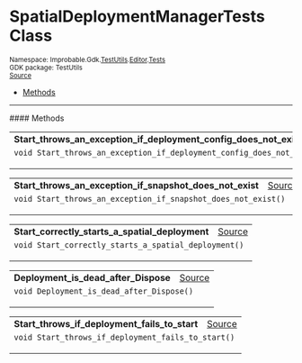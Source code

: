
# SpatialDeploymentManagerTests Class
<sup>
Namespace: Improbable.Gdk.<a href="{{.Site.BaseURL}}/api/test-utils-index">TestUtils</a>.<a href="{{.Site.BaseURL}}/api/test-utils/editor-index">Editor</a>.<a href="{{.Site.BaseURL}}/api/test-utils/editor/tests-index">Tests</a><br/>
GDK package: TestUtils<br/>
<a href="https://www.github.com/spatialos/gdk-for-unity/blob/88a422dc255ef1d47ee9385f226ca439f31c000b/workers/unity/Packages/io.improbable.gdk.testutils/Editor/Tests/SpatialDeploymentManagerTests.cs/#L9">Source</a>
<style>
a code {
                    padding: 0em 0.25em!important;
}
code {
                    background-color: #ffffff!important;
}
</style>
</sup>
<nav id="pageToc" class="page-toc"><ul><li><a href="#methods">Methods</a>
</ul></nav>













</p>
<hr style="width:100%; border-top-color:#d8d8d8" />
#### Methods


</p>




<table width="100%">
    <tr>
        <td style="border-right:none"><a id="start-throws-an-exception-if-deployment-config-does-not-exist"></a><b>Start_throws_an_exception_if_deployment_config_does_not_exist</b></td>
        <td style="border-left:none; text-align:right"><a href="https://www.github.com/spatialos/gdk-for-unity/blob/88a422dc255ef1d47ee9385f226ca439f31c000b/workers/unity/Packages/io.improbable.gdk.testutils/Editor/Tests/SpatialDeploymentManagerTests.cs/#L12">Source</a></td>
    </tr>
    <tr>
        <td colspan="2">
<code>void Start_throws_an_exception_if_deployment_config_does_not_exist()</code></p>






</td>
    </tr>
</table>


<table width="100%">
    <tr>
        <td style="border-right:none"><a id="start-throws-an-exception-if-snapshot-does-not-exist"></a><b>Start_throws_an_exception_if_snapshot_does_not_exist</b></td>
        <td style="border-left:none; text-align:right"><a href="https://www.github.com/spatialos/gdk-for-unity/blob/88a422dc255ef1d47ee9385f226ca439f31c000b/workers/unity/Packages/io.improbable.gdk.testutils/Editor/Tests/SpatialDeploymentManagerTests.cs/#L20">Source</a></td>
    </tr>
    <tr>
        <td colspan="2">
<code>void Start_throws_an_exception_if_snapshot_does_not_exist()</code></p>






</td>
    </tr>
</table>


<table width="100%">
    <tr>
        <td style="border-right:none"><a id="start-correctly-starts-a-spatial-deployment"></a><b>Start_correctly_starts_a_spatial_deployment</b></td>
        <td style="border-left:none; text-align:right"><a href="https://www.github.com/spatialos/gdk-for-unity/blob/88a422dc255ef1d47ee9385f226ca439f31c000b/workers/unity/Packages/io.improbable.gdk.testutils/Editor/Tests/SpatialDeploymentManagerTests.cs/#L28">Source</a></td>
    </tr>
    <tr>
        <td colspan="2">
<code>void Start_correctly_starts_a_spatial_deployment()</code></p>






</td>
    </tr>
</table>


<table width="100%">
    <tr>
        <td style="border-right:none"><a id="deployment-is-dead-after-dispose"></a><b>Deployment_is_dead_after_Dispose</b></td>
        <td style="border-left:none; text-align:right"><a href="https://www.github.com/spatialos/gdk-for-unity/blob/88a422dc255ef1d47ee9385f226ca439f31c000b/workers/unity/Packages/io.improbable.gdk.testutils/Editor/Tests/SpatialDeploymentManagerTests.cs/#L38">Source</a></td>
    </tr>
    <tr>
        <td colspan="2">
<code>void Deployment_is_dead_after_Dispose()</code></p>






</td>
    </tr>
</table>


<table width="100%">
    <tr>
        <td style="border-right:none"><a id="start-throws-if-deployment-fails-to-start"></a><b>Start_throws_if_deployment_fails_to_start</b></td>
        <td style="border-left:none; text-align:right"><a href="https://www.github.com/spatialos/gdk-for-unity/blob/88a422dc255ef1d47ee9385f226ca439f31c000b/workers/unity/Packages/io.improbable.gdk.testutils/Editor/Tests/SpatialDeploymentManagerTests.cs/#L49">Source</a></td>
    </tr>
    <tr>
        <td colspan="2">
<code>void Start_throws_if_deployment_fails_to_start()</code></p>






</td>
    </tr>
</table>





